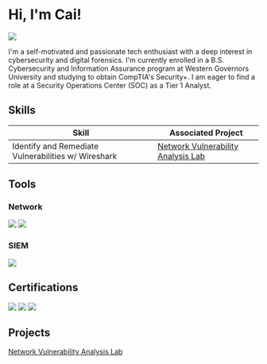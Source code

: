 # Hi, I'm Cai!
<a href="https://www.linkedin.com/public-profile/settings?trk=d_flagship3_profile_self_view_public_profile)"><img src="https://img.shields.io/badge/-LinkedIn-0072b1?&style=for-the-badge&logo=linkedin&logoColor=white" /></a>

I'm a self-motivated and passionate tech enthusiast with a deep interest in cybersecurity and digital forensics. I'm currently enrolled in a B.S. Cybersecurity and Information Assurance program at Western Governors University and studying to obtain CompTIA's Security+. I am eager to find a role at a Security Operations Center (SOC) as a Tier 1 Analyst.


## Skills

| Skill                                         | Associated Project         |
|-----------------------------------------------|----------------------------|
| Identify and Remediate Vulnerabilities w/ Wireshark | <a href="https://github.com/CaiBytes/Identify-and-Remediate-Vulnerabilities-w-Wireshark">Network Vulnerability Analysis Lab</a> |

## Tools

### Network
<div>
    <img src="https://img.shields.io/badge/-Wireshark-1679A7?&style=for-the-badge&logo=Wireshark&logoColor=white" />
    <img src="https://img.shields.io/badge/-Nmap-000000?style=for-the-badge&logo=nmap&logoColor=white)](https://nmap.org/)" />
</div>

### SIEM
<div>
    <img src="https://img.shields.io/badge/-Splunk-000000?style=for-the-badge&logo=Splunk&logoColor=white)](https://www.splunk.com/)" />
</div>

## Certifications
<div>
<img src="https://img.shields.io/badge/-Network%2B-007ACC?&style=for-the-badge&logo=CompTIA&logoColor=white" />
<img src="https://img.shields.io/badge/-A%2B-4D4D4D?&style=for-the-badge&logo=CompTIA&logoColor=white" />
<img src="https://img.shields.io/badge/-ITIL-4D4D4D?style=for-the-badge&logo=itil&logoColor=white)](https://www.axelos.com/best-practice-solutions/itil)" />
</div>

## Projects
<a href="https://github.com/CaiBytes/Identify-and-Remediate-Vulnerabilities-w-Wireshark">Network Vulnerability Analysis Lab</a>
